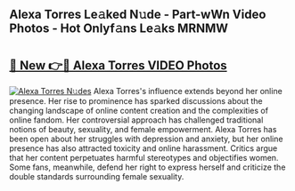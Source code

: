 ## Alexa Torres Le𝚊ked N𝚞de - Part-wWn Video Photos - Hot Onlyf𝚊ns Le𝚊ks MRNMW

# <h2><a href="http://ab18478.deff.icu/?id=Alexa+Torres">🔗 New 👉🔴 Alexa Torres VIDEO Photos</a></h2>

[![Alexa Torres N𝚞des](https://i.imgur.com/rIISA9y.gif)](http://ab18478.deff.icu/?id=Alexa+Torres)
Alexa Torres's influence extends beyond her online presence. Her rise to prominence has sparked discussions about the changing landscape of online content creation and the complexities of online fandom. Her controversial approach has challenged traditional notions of beauty, sexuality, and female empowerment. Alexa Torres has been open about her struggles with depression and anxiety, but her online presence has also attracted toxicity and online harassment. Critics argue that her content perpetuates harmful stereotypes and objectifies women. Some fans, meanwhile, defend her right to express herself and criticize the double standards surrounding female sexuality.

